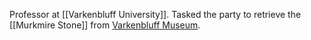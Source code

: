 Professor at [[Varkenbluff University]]. Tasked the party to retrieve the [[Murkmire Stone]] from [Varkenbluff Museum](Varkenbluff%20Museum.md).